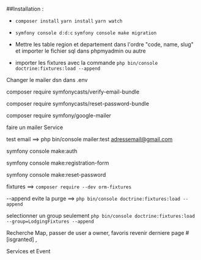 ##Installation : 

- `composer install` `yarn install` `yarn watch`

- `symfony console d:d:c` `symfony console make migration`

- Mettre les table region et departement dans l'ordre "code, name, slug" et importer le fichier sql dans phpmyadmin ou autre

- importer les fixtures avec la commande `php bin/console doctrine:fixtures:load --append`




Changer le mailer dsn dans .env

composer require symfonycasts/verify-email-bundle

composer require symfonycasts/reset-password-bundle

composer require symfony/google-mailer

faire un mailer Service

test email ==> php bin/console mailer:test adressemail@gmail.com

symfony console make:auth

symfony console make:registration-form

symfony console make:reset-password

fixtures ==> `composer require --dev orm-fixtures`

 --append evite la purge ==> `php bin/console doctrine:fixtures:load --append`

 selectionner un group seulement `php bin/console doctrine:fixtures:load --group=LodgingFixtures --append`

 Recherche Map, passer de user a owner, favoris revenir derniere page #[isgranted] ,
 
 
  Services et Event
